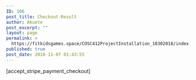 ```yaml
---
ID: 106
post_title: Checkout-Result
author: Akuete
post_excerpt: ""
layout: page
permalink: >
  https://fitkidsgames.space/COSC412ProjectInstallation_10302018/index.php/stripe-checkout-result/
published: true
post_date: 2018-11-07 01:43:55
---
```

[accept_stripe_payment_checkout]
